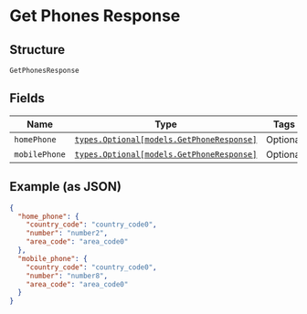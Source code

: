 
# Get Phones Response

## Structure

`GetPhonesResponse`

## Fields

| Name | Type | Tags | Description |
|  --- | --- | --- | --- |
| `homePhone` | [`types.Optional[models.GetPhoneResponse]`](../../doc/models/get-phone-response.md) | Optional | - |
| `mobilePhone` | [`types.Optional[models.GetPhoneResponse]`](../../doc/models/get-phone-response.md) | Optional | - |

## Example (as JSON)

```json
{
  "home_phone": {
    "country_code": "country_code0",
    "number": "number2",
    "area_code": "area_code0"
  },
  "mobile_phone": {
    "country_code": "country_code0",
    "number": "number8",
    "area_code": "area_code0"
  }
}
```

